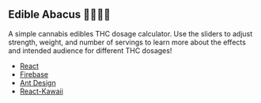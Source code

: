 ## Edible Abacus 🧮💪🌳🍫

A simple cannabis edibles THC dosage calculator.
Use the sliders to adjust strength, weight, and number of servings to learn more about the effects and intended audience for different THC dosages!

- [React](https://github.com/facebook/react)
- [Firebase](https://github.com/firebase/)
- [Ant Design](https://github.com/ant-design/ant-design)
- [React-Kawaii](https://github.com/miukimiu/react-kawaii)

